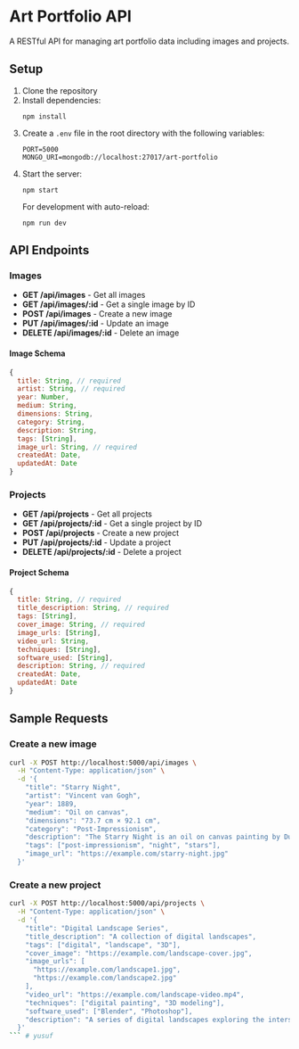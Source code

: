 # Art Portfolio API

A RESTful API for managing art portfolio data including images and projects.

## Setup

1. Clone the repository
2. Install dependencies:
   ```
   npm install
   ```
3. Create a `.env` file in the root directory with the following variables:
   ```
   PORT=5000
   MONGO_URI=mongodb://localhost:27017/art-portfolio
   ```
4. Start the server:
   ```
   npm start
   ```
   For development with auto-reload:
   ```
   npm run dev
   ```

## API Endpoints

### Images

- **GET /api/images** - Get all images
- **GET /api/images/:id** - Get a single image by ID
- **POST /api/images** - Create a new image
- **PUT /api/images/:id** - Update an image
- **DELETE /api/images/:id** - Delete an image

#### Image Schema
```javascript
{
  title: String, // required
  artist: String, // required
  year: Number,
  medium: String,
  dimensions: String,
  category: String,
  description: String,
  tags: [String],
  image_url: String, // required
  createdAt: Date,
  updatedAt: Date
}
```

### Projects

- **GET /api/projects** - Get all projects
- **GET /api/projects/:id** - Get a single project by ID
- **POST /api/projects** - Create a new project
- **PUT /api/projects/:id** - Update a project
- **DELETE /api/projects/:id** - Delete a project

#### Project Schema
```javascript
{
  title: String, // required
  title_description: String, // required
  tags: [String],
  cover_image: String, // required
  image_urls: [String],
  video_url: String,
  techniques: [String],
  software_used: [String],
  description: String, // required
  createdAt: Date,
  updatedAt: Date
}
```

## Sample Requests

### Create a new image

```bash
curl -X POST http://localhost:5000/api/images \
  -H "Content-Type: application/json" \
  -d '{
    "title": "Starry Night",
    "artist": "Vincent van Gogh",
    "year": 1889,
    "medium": "Oil on canvas",
    "dimensions": "73.7 cm × 92.1 cm",
    "category": "Post-Impressionism",
    "description": "The Starry Night is an oil on canvas painting by Dutch Post-Impressionist painter Vincent van Gogh.",
    "tags": ["post-impressionism", "night", "stars"],
    "image_url": "https://example.com/starry-night.jpg"
  }'
```

### Create a new project

```bash
curl -X POST http://localhost:5000/api/projects \
  -H "Content-Type: application/json" \
  -d '{
    "title": "Digital Landscape Series",
    "title_description": "A collection of digital landscapes",
    "tags": ["digital", "landscape", "3D"],
    "cover_image": "https://example.com/landscape-cover.jpg",
    "image_urls": [
      "https://example.com/landscape1.jpg",
      "https://example.com/landscape2.jpg"
    ],
    "video_url": "https://example.com/landscape-video.mp4",
    "techniques": ["digital painting", "3D modeling"],
    "software_used": ["Blender", "Photoshop"],
    "description": "A series of digital landscapes exploring the intersection of natural and digital worlds."
  }'
``` #   y u s u f  
 